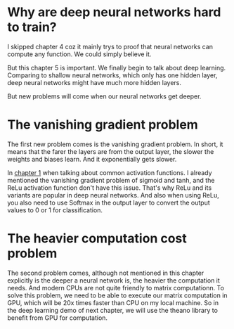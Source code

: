 # Why are deep neural networks hard to train?

I skipped chapter 4 coz it mainly trys to proof that neural networks can compute any function. We could simply believe it.

But this chapter 5 is important. We finally begin to talk about deep learning. Comparing to shallow neural networks, which only has one hidden layer, deep neural networks might have much more hidden layers.

But new problems will come when our neural networks get deeper.

# The vanishing gradient problem

The first new problem comes is the vanishing gradient problem. In short, it means that the farer the layers are from the output layer, the slower the weights and biases learn. And it exponentially gets slower.

In [chapter 1](./ch01.md) when talking about common activation functions. I already mentioned the vanishing gradient problem of sigmoid and tanh, and the ReLu activation function don't have this issue. That's why ReLu and its variants are popular in deep neural networks. And also when using ReLu, you also need to use Softmax in the output layer to convert the output values to 0 or 1 for classification.

# The heavier computation cost problem

The second problem comes, although not mentioned in this chapter explicitly is the deeper a neural network is, the heavier the computation it needs. And modern CPUs are not quite friendly to matrix computationn. To solve this problem, we need to be able to execute our matrix computation in GPU, which will be 20x times faster than CPU on my local machine. So in the deep learning demo of next chapter, we will use the theano library to benefit from GPU for computation.